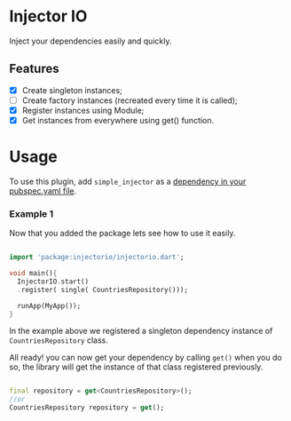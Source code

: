 # Injector IO

Inject your dependencies easily and quickly.

## Features
- [x] Create singleton instances;
- [ ] Create factory instances (recreated every time it is called);
- [x] Register instances using Module;
- [x] Get instances from everywhere using get() function.

# Usage
To use this plugin, add `simple_injector` as a [dependency in your pubspec.yaml file](https://flutter.io/platform-plugins/).

### Example 1
Now that you added the package lets see how to use it easily.

``` dart

import 'package:injectorio/injectorio.dart';

void main(){
  InjectorIO.start()
  .register( single( CountriesRepository()));

  runApp(MyApp());
}
```

In the example above we registered a singleton dependency instance of `CountriesRepository` class.

All ready! you can now get your dependency by calling `get()` when you do so, the library will get the instance of that class registered previously.

``` dart

final repository = get<CountriesRepository>();
//or
CountriesRepository repository = get();

```
